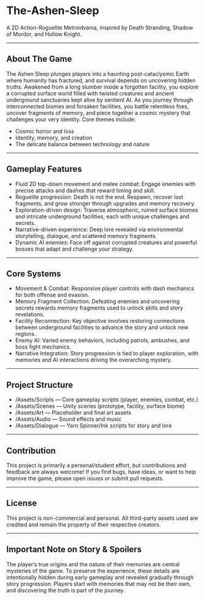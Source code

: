 # The-Ashen-Sleep
A 2D Action-Roguelite Metroidvania, inspired by Death Stranding, Shadow of Mordor, and Hollow Knight.

---

## About The Game
The Ashen Sleep plunges players into a haunting post-cataclysmic Earth where humanity has fractured, and survival depends on uncovering hidden truths. Awakened from a long slumber inside a forgotten facility, you explore a corrupted surface world filled with twisted creatures and ancient underground sanctuaries kept alive by sentient AI.
As you journey through interconnected biomes and forsaken facilities, you battle relentless foes, uncover fragments of memory, and piece together a cosmic mystery that challenges your very identity.
Core themes include:
- Cosmic horror and loss
- Identity, memory, and creation
- The delicate balance between technology and nature

---

## Gameplay Features  
- Fluid 2D top-down movement and melee combat: Engage enemies with precise attacks and dashes that reward timing and skill.
- Roguelite progression: Death is not the end. Respawn, recover lost fragments, and grow stronger through upgrades and memory recovery.
- Exploration-driven design: Traverse atmospheric, ruined surface biomes and intricate underground facilities, each with unique challenges and secrets.
- Narrative-driven experience: Deep lore revealed via environmental storytelling, dialogue, and scattered memory fragments.
- Dynamic AI enemies: Face off against corrupted creatures and powerful bosses that adapt and challenge your strategy.

---

## Core Systems
- Movement & Combat: Responsive player controls with dash mechanics for both offense and evasion.
- Memory Fragment Collection: Defeating enemies and uncovering secrets rewards memory fragments used to unlock skills and story revelations.
- Facility Reconnection: Key objective involves restoring connections between underground facilities to advance the story and unlock new regions.
- Enemy AI: Varied enemy behaviors, including patrols, ambushes, and boss fight mechanics.
- Narrative Integration: Story progression is tied to player exploration, with memories and AI interactions driving the overarching mystery.

---

## Project Structure
- /Assets/Scripts — Core gameplay scripts (player, enemies, combat, etc.)
- /Assets/Scenes — Unity scenes (prototype, facility, surface biome)
- /Assets/Art — Placeholder and final art assets
- /Assets/Audio — Sound effects and music
- /Assets/Dialogue — Yarn Spinner/Ink scripts for story and lore

---

## Contribution
This project is primarily a personal/student effort, but contributions and feedback are always welcome! If you find bugs, have ideas, or want to help improve the game, please open issues or submit pull requests.

---

## License
This project is non-commercial and personal. All third-party assets used are credited and remain the property of their respective creators.

---

## Important Note on Story & Spoilers
The player’s true origins and the nature of their memories are central mysteries of the game. To preserve the experience, these details are intentionally hidden during early gameplay and revealed gradually through story progression. Players start with memories that may not be their own, and discovering the truth is part of the journey.
